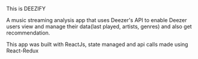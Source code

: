 
This is DEEZIFY

A music streaming analysis app that uses Deezer's API to enable Deezer users view and manage their data(last played, artists, genres) and also get recommendation.

This app was built with ReactJs, state managed and api calls made using React-Redux